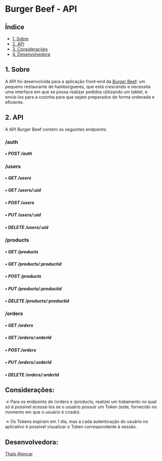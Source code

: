 # Burger Beef - API

## Índice

* [1. Sobre](#1-sobre)
* [2. API](#2-api)
* [3. Considerações](#3-consideracoes)
* [4. Desenvolvedora](#3-desenvolvedora)


## 1. Sobre

A API foi desenvolvida para a aplicação front-end da [Burger Beef](https://burger-beef02.vercel.app/): um pequeno restaurante de hambúrgueres, que está crescendo e necessita uma interface em que se possa realizar pedidos utilizando um tablet, e enviá-los para a cozinha para que sejam preparados de forma ordenada e eficiente.

## 2. API

A API Burger Beef contém os seguintes endpoints:


### /auth
##### • POST /auth


### /users
##### • GET /users
##### • GET /users/:uid
##### • POST /users
##### • PUT /users/:uid
##### • DELETE /users/:uid


### /products
##### • GET /products
##### • GET /products/:productid
##### • POST /products
##### • PUT /products/:productid
##### • DELETE /products/:productid


### /orders
##### • GET /orders
##### • GET /orders/:orderId
##### • POST /orders
##### • PUT /orders/:orderId
##### • DELETE /orders/:orderId

## Considerações:

-> Para os endpoints de /orders e /products, realizei um tratamento no qual só é possível acessá-los se o usuário possuir um Token (este, fornecido no momento em que o usuário é criado). 

-> Os Tokens expiram em 1 dia, mas a cada autenticação do usuário no aplicativo é possível visualizar o Token correspondente à sessão.

## Desenvolvedora:

 [Thaís Alencar](https://github.com/alencartha)




